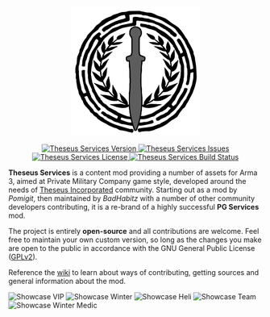 <p align="center">
    <img src="https://github.com/Theseus-Aegis/TheseusServices/blob/master/extras/assets/logo/logo_tacs_ca.png">
</p>
<p align="center">
    <a href="https://github.com/Theseus-Aegis/TheseusServices/releases">
        <img src="https://img.shields.io/badge/Version-1.11.1-blue.svg" alt="Theseus Services Version">
    </a>
    <a href="https://github.com/Theseus-Aegis/TheseusServices/issues">
        <img src="https://img.shields.io/github/issues-raw/Theseus-Aegis/TheseusServices.svg?label=Issues" alt="Theseus Services Issues">
    </a>
    <a href="https://github.com/Theseus-Aegis/TheseusServices/blob/master/LICENSE">
        <img src="https://img.shields.io/badge/License-GPLv2-red.svg" alt="Theseus Services License">
    </a>
    <a href="https://travis-ci.org/Theseus-Aegis/TheseusServices">
        <img src="https://travis-ci.org/Theseus-Aegis/TheseusServices.svg?branch=master" alt="Theseus Services Build Status">
    </a>
</p>

**Theseus Services** is a content mod providing a number of assets for Arma 3, aimed at Private Military Company game style, developed around the needs of [Theseus Incorporated](http://www.theseus-aegis.com) community. Starting out as a mod by *Pomigit*, then maintained by *BadHabitz* with a number of other community developers contributing, it is a re-brand of a highly successful **PG Services** mod.

The project is entirely **open-source** and all contributions are welcome. Feel free to maintain your own custom version, so long as the changes you make are open to the public in accordance with the GNU General Public License ([GPLv2](https://github.com/Theseus-Aegis/TheseusServices/blob/master/LICENSE)).

Reference the [wiki](https://github.com/Theseus-Aegis/TheseusServices/wiki) to learn about ways of contributing, getting sources and general information about the mod.

![Showcase VIP](https://raw.githubusercontent.com/Theseus-Aegis/TheseusServices/master/extras/assets/img/showcase_vip.jpg)
![Showcase Winter](https://raw.githubusercontent.com/Theseus-Aegis/TheseusServices/master/extras/assets/img/showcase_winter.jpg)
![Showcase Heli](https://raw.githubusercontent.com/Theseus-Aegis/TheseusServices/master/extras/assets/img/showcase_heli.jpg)
![Showcase Team](https://raw.githubusercontent.com/Theseus-Aegis/TheseusServices/master/extras/assets/img/showcase_team.jpg)
![Showcase Winter Medic](https://raw.githubusercontent.com/Theseus-Aegis/TheseusServices/master/extras/assets/img/showcase_winter_medic.jpg)

